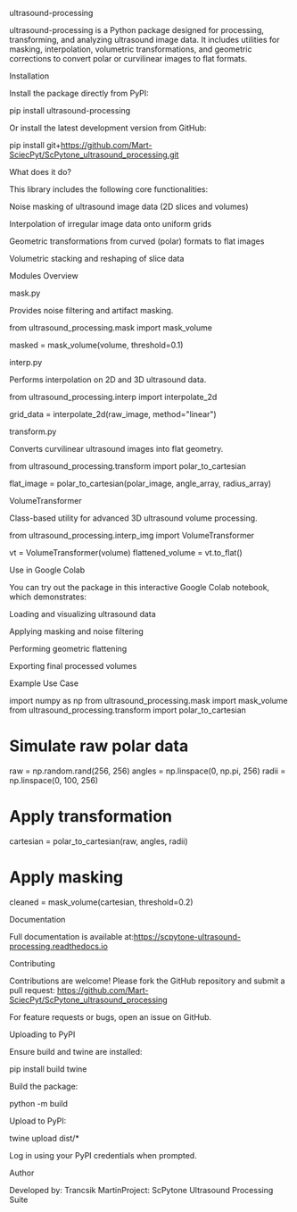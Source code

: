 ultrasound-processing

ultrasound-processing is a Python package designed for processing, transforming, and analyzing ultrasound image data. It includes utilities for masking, interpolation, volumetric transformations, and geometric corrections to convert polar or curvilinear images to flat formats.

 Installation

Install the package directly from PyPI:

pip install ultrasound-processing

Or install the latest development version from GitHub:

pip install git+https://github.com/Mart-SciecPyt/ScPytone_ultrasound_processing.git

 What does it do?

This library includes the following core functionalities:

Noise masking of ultrasound image data (2D slices and volumes)

Interpolation of irregular image data onto uniform grids

Geometric transformations from curved (polar) formats to flat images

Volumetric stacking and reshaping of slice data

 Modules Overview

mask.py

Provides noise filtering and artifact masking.

from ultrasound_processing.mask import mask_volume

masked = mask_volume(volume, threshold=0.1)

interp.py

Performs interpolation on 2D and 3D ultrasound data.

from ultrasound_processing.interp import interpolate_2d

grid_data = interpolate_2d(raw_image, method="linear")

transform.py

Converts curvilinear ultrasound images into flat geometry.

from ultrasound_processing.transform import polar_to_cartesian

flat_image = polar_to_cartesian(polar_image, angle_array, radius_array)

VolumeTransformer

Class-based utility for advanced 3D ultrasound volume processing.

from ultrasound_processing.interp_img import VolumeTransformer

vt = VolumeTransformer(volume)
flattened_volume = vt.to_flat()

 Use in Google Colab

You can try out the package in this interactive Google Colab notebook, which demonstrates:

Loading and visualizing ultrasound data

Applying masking and noise filtering

Performing geometric flattening

Exporting final processed volumes

 Example Use Case

import numpy as np
from ultrasound_processing.mask import mask_volume
from ultrasound_processing.transform import polar_to_cartesian

# Simulate raw polar data
raw = np.random.rand(256, 256)
angles = np.linspace(0, np.pi, 256)
radii = np.linspace(0, 100, 256)

# Apply transformation
cartesian = polar_to_cartesian(raw, angles, radii)

# Apply masking
cleaned = mask_volume(cartesian, threshold=0.2)

 Documentation

Full documentation is available at:https://scpytone-ultrasound-processing.readthedocs.io

 Contributing

Contributions are welcome! Please fork the GitHub repository and submit a pull request:
https://github.com/Mart-SciecPyt/ScPytone_ultrasound_processing

For feature requests or bugs, open an issue on GitHub.

Uploading to PyPI

Ensure build and twine are installed:

pip install build twine

Build the package:

python -m build

Upload to PyPI:

twine upload dist/*

Log in using your PyPI credentials when prompted.

 Author

Developed by: Trancsik MartinProject: ScPytone Ultrasound Processing Suite

